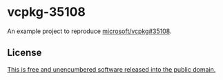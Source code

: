 # vcpkg-35108
An example project to reproduce [microsoft/vcpkg#35108](https://github.com/microsoft/vcpkg/issues/35108).

## License
[This is free and unencumbered software released into the public domain.](LICENSE.md)
